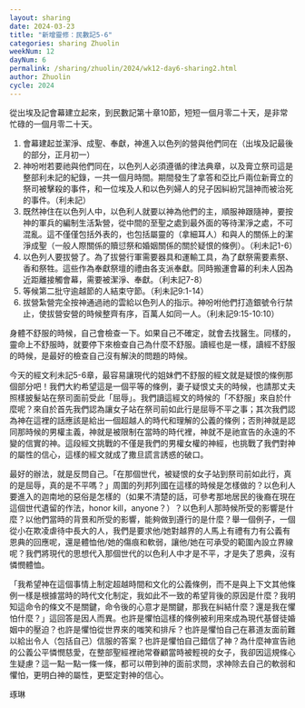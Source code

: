 ```yaml
---
layout: sharing
date: 2024-03-23
title: "新增靈修：民數記5-6"
categories: sharing Zhuolin
weekNum: 12
dayNum: 6
permalink: /sharing/zhuolin/2024/wk12-day6-sharing2.html
author: Zhuolin
cycle: 2024
---  
```


從出埃及記會幕建立起來，到民數記第十章10節，短短一個月零二十天，是非常忙碌的一個月零二十天。

1. 會幕建起並潔淨、成聖、奉獻，神進入以色列的營與他們同在（出埃及記最後的部分，正月初一）
2. 神吩咐若要祂與他們同在，以色列人必須遵循的律法典章，以及膏立祭司這是整部利未記的紀錄，一共一個月時間。期間發生了拿答和亞比戶兩位新膏立的祭司被擊殺的事件，和一位埃及人和以色列婦人的兒子因糾紛咒詛神而被治死的事件。（利未記）
3. 既然神住在以色列人中，以色利人就要以神為他們的主，順服神跟隨神，要按神的軍兵的編制生活紮營，從中間的至聖之處到最外面的等待潔淨之處，不可混亂。這不僅僅包括外表的，也包括屬靈的（拿細耳人）和與人的關係上的潔淨成聖（一般人際關係的贖愆祭和婚姻關係的關於疑恨的條例）。（利未記1-6）
4. 以色列人要拔營了。為了拔營行軍需要器具和運輸工具，為了獻祭需要素祭、香和祭牲。這些作為奉獻祭壇的禮由各支派奉獻。同時搬運會幕的利未人因為近距離接觸會幕，需要被潔淨、奉獻。（利未記7-8）
5. 等候第二批守逾越節的人結束守節。（利未記9:1-14）
6. 拔營紮營完全按神通過祂的雲給以色列人的指示。神吩咐他們打造銀號令行禁止，使拔營安營的時候整齊有序，百萬人如同一人。（利未記9:15-10:10）

身體不舒服的時候，自己會檢查一下。如果自己不確定，就會去找醫生。同樣的，靈命上不舒服時，就要停下來檢查自己為什麼不舒服。讀經也是一樣，讀經不舒服的時候，是最好的檢查自己沒有解決的問題的時候。

今天的經文利未記5-6章，最容易讓現代的姐妹們不舒服的經文就是疑恨的條例那個部分吧！我們大約希望這是一個平等的條例，妻子疑恨丈夫的時候，也請那丈夫照樣披髮站在祭司面前受此「屈辱」。我們讀這經文的時候的「不舒服」來自於什麼呢？來自於首先我們認為讓女子站在祭司前如此行是屈辱不平之事；其次我們認為神在這裡的話應該是給出一個超越人的時代和理解的公義的條例；否則神就是認同那時候的男權主義，神就是被限制在當時的時代裡，神就不是祂宣告的永遠的不變的信實的神。這段經文挑戰的不僅是我們的男權女權的神經，也挑戰了我們對神的屬性的信心，這樣的經文就成了撒旦謊言誘惑的破口。

最好的辦法，就是反問自己。「在那個世代，被疑恨的女子站到祭司前如此行，真的是屈辱，真的是不平嗎？」周圍的列邦列國在這樣的時候是怎樣做的？以色利人要進入的迦南地的惡俗是怎樣的（如果不清楚的話，可參考那地居民的後裔在現在這個世代遺留的作法，honor kill，anyone？）？以色利人那時候所受的影響是什麼？以他們當時的背景和所受的影響，能夠做到遵行的是什麼？舉一個例子，一個從小在欺凌虐待中長大的人，我們是要求他/她對越界的人馬上有禮有力有公義有恩典的回應呢，還是體恤他/她的傷痕和軟弱，讓他/她在可承受的範圍內設立界線呢？我們將現代的思想代入那個世代的以色利人中才是不平，才是失了恩典，沒有憐憫體恤。

「我希望神在這個事情上制定超越時間和文化的公義條例，而不是與上下文其他條例一樣是根據當時的時代文化制定，我如此不一致的希望背後的原因是什麼？我明知這命令的條文不是關鍵，命令後的心意才是關鍵，那我在糾結什麼？還是我在懼怕什麼？」這回答是因人而異。也許是懼怕這樣的條例被利用來成為現代基督徒婚姻中的壓迫？也許是懼怕從世界來的嗤笑和排斥？也許是懼怕自己在慕道友面前難以給出令人（包括自己）信服的答案？也許是懼怕自己錯信了神？為什麼神宣告祂的公義公平憐憫慈愛，在整部聖經裡祂常眷顧當時被輕視的女子，我卻因這規條心生疑慮？這一點一點一條一條，都可以帶到神的面前求問，求神除去自己的軟弱和懼怕，更明白神的屬性，更堅定對神的信心。

琢琳
